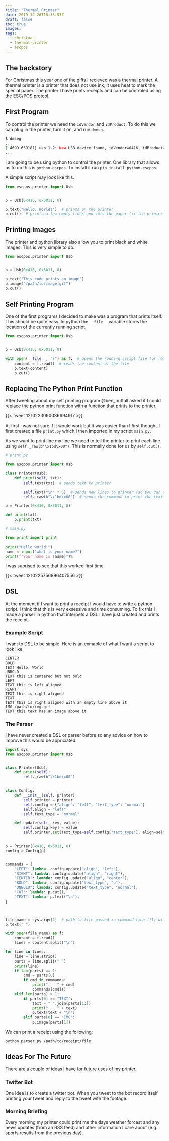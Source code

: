 ```yaml
---
title: "Thermal Printer"
date: 2019-12-26T15:33:53Z
draft: false
toc: true
images:
tags:
  - christmas
  - thermal-printer
  - escpos
---
```


## The backstory

For Christmas this year one of the gifts I recieved was a thermal printer.
A thermal printer is a printer that does not use ink; it uses heat to mark the special paper.
The printer I have prints receipts and can be controled using the ESC/POS protcol.

## First Program

To control the printer we need the `idVendor` and `idProduct`.
To do this we can plug in the printer, turn it on, and run `dmesg`.

```bash
$ dmseg
...
[ 4699.659181] usb 1-2: New USB device found, idVendor=0416, idProduct=5011, bcdDevice= 1.00
...
```

I am going to be using python to control the printer.
One library that allows us to do this is `python-escpos`.
To install it run `pip install python-escpos`.

A simple script may look like this.

```python
from escpos.printer import Usb


p = Usb(0x416, 0x5011, 0)

p.text("Hello, World!")  # prints on the printer
p.cut()  # prints a few empty lines and cuts the paper (if the printer supports it)
```

## Printing Images

The printer and python library also allow you to print black and white images.
This is very simple to do.

```python
from escpos.printer import Usb


p = Usb(0x416, 0x5011, 0)

p.text("This code prints an image")
p.image("/path/to/image.gif")
p.cut()
```

## Self Printing Program

One of the first programs I decided to make was a program that prints itself.
This should be quite easy.
In python the `__file__` variable stores the location of the currently running script.

```python
from escpos.printer import Usb


p = Usb(0x416, 0x5011, 0)

with open(__file__, "r") as f:  # opens the running script file for reading
    content = f.read()  # reads the content of the file
    p.text(content)
    p.cut()

```

## Replacing The Python Print Function

After tweeting about my self printing program @ben_nuttall asked if I could replace the python print function with a function that prints to the printer.

{{< tweet 1210223090086694917 >}}

At first I was not sure if it would work but it was easier than I first thought.
I first created a file `print.py` which I then imported in my script `main.py`.

As we want to print line my line we need to tell the printer to print each line using `self._raw(b"\x1bd\x00")`.
This is normally done for us by `self.cut()`.

```python
# print.py

from escpos.printer import Usb

class Printer(Usb):
    def print(self, txt):
        self.text(txt)  # sends text to printer

        self.text("\n" * 5)  # sends new lines to printer (so you can see the printed text)
        self._raw(b"\x1bd\x00")  # sends the command to print the text.

p = Printer(0x416, 0x5011, 0)

def print(txt):
    p.print(txt)
```

```python
# main.py

from print import print

print("Hello world!")
name = input("what is your name?")
print(f"Your name is {name}")%
```

I was suprised to see that this worked first time.

{{< tweet 1210225756896407556 >}}

## DSL

At the moment if I want to print a receipt I would have to write a python script.
I think that this is very exsessive and time consuming.
To fix this I made a parser in python that interpets a DSL I have just created and prints the receipt.

### Example Script

I want to DSL to be simple.
Here is an exmaple of what I want a script to look like

```plain
CENTER
BOLD
TEXT Hello, World
UNBOLD
TEXT this is centered but not bold
LEFT
TEXT this is left aligned
RIGHT
TEXT this is right aligned
TEXT
TEXT this is right aligned with an empty line above it
IMG /path/to/img.gif
TEXT this text has an image above it
```

### The Parser

I have never created a DSL or parser before so any advice on how to improve this would be appriciated.

```python
import sys
from escpos.printer import Usb


class Printer(Usb):
    def print(self):
        self._raw(b"\x1bd\x00")


class Config:
    def __init__(self, printer):
        self.printer = printer
        self.config = {"align": "left", "text_type": "normal"}
        self.align = "left"
        self.text_type = "normal"

    def update(self, key, value):
        self.config[key] = value
        self.printer.set(text_type=self.config["text_type"], align=self.config["align"])


p = Printer(0x416, 0x5011, 0)
config = Config(p)


commands = {
    "LEFT": lambda: config.update("align", "left"),
    "RIGHT": lambda: config.update("align", "right"),
    "CENTER": lambda: config.update("align", "center"),
    "BOLD": lambda: config.update("text_type", "b"),
    "UNBOLD": lambda: config.update("text_type", "normal"),
    "CUT": lambda: p.cut(),
    "TEXT": lambda: p.text("\n"),
}



file_name = sys.argv[2]  # path to file passed in command line ([1] will be the scipt name)
p.text(" ")

with open(file_name) as f:
    content = f.read()
    lines = content.split("\n")

for line in lines:
    line = line.strip()
    parts = line.split(" ")
    print(line)
    if len(parts) == 1:
        cmd = parts[0]
        if cmd in commands:
            print("    " + cmd)
            commands[cmd]()
    elif len(parts) > 1:
        if parts[0] == "TEXT":
            text = " ".join(parts[1:])
            print("    " + text)
            p.text(text + "\n")
        elif parts[0] == "IMG":
            p.image(parts[1])

```

We can print a receipt using the following:

```bash
python parser.py /path/to/receipt/file
```

## Ideas For The Future

There are a couple of ideas I have for future uses of my printer.

### Twitter Bot

One idea is to create a twitter bot.
When you tweet to the bot record itself printing your tweet and reply to the tweet with the footage.

### Morning Briefing

Every morning my printer could print me the days weather forcast and any news updates (from an RSS feed) and other information I care about (e.g. sports results from the previous day).

